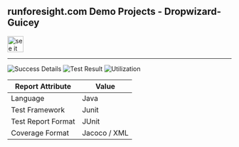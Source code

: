 
## runforesight.com Demo Projects - Dropwizard-Guicey


<a href="https://app.runforesight.live/repositories/github/runforesight-demo/dropwizard-guicey/workflow-runs">
  <img src="https://4750167.fs1.hubspotusercontent-na1.net/hubfs/4750167/foresight-live-badge-72.png" height="36" alt="see it on foresight" />
</a>

---

![Success Details](https://api-public.service.runforesight.us/api/v1/badge/success?repoId=ce50eb52-d101-4e7d-bcb6-a4aebd16c485)
![Test Result](https://api-public.service.runforesight.us/api/v1/badge/test?repoId=ce50eb52-d101-4e7d-bcb6-a4aebd16c485)
![Utilization](https://api-public.service.runforesight.us/api/v1/badge/utilization?repoId=ce50eb52-d101-4e7d-bcb6-a4aebd16c485)

| Report Attribute  | Value   | 
|---|---|
| Language  | Java |
| Test Framework  | Junit |
| Test Report Format | JUnit |
| Coverage Format | Jacoco / XML  |
